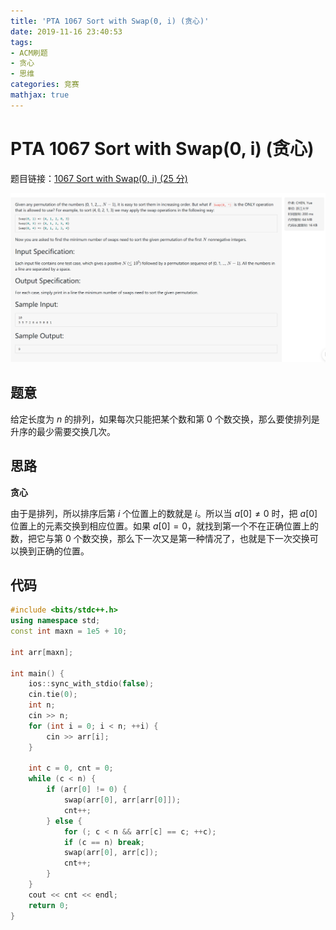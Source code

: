 ```yaml
---
title: 'PTA 1067 Sort with Swap(0, i) (贪心)'
date: 2019-11-16 23:40:53
tags:
- ACM刷题
- 贪心
- 思维
categories: 竞赛
mathjax: true
---
```

# PTA 1067 Sort with Swap(0, i) (贪心)

题目链接：[1067 Sort with Swap(0, i) (25 分)](https://pintia.cn/problem-sets/994805342720868352/problems/994805403651522560)

![](https://raw.githubusercontent.com/WuTao18/images/master/gitnote/2019/11/16/1573916930346-1573916930573.png)

## 题意

给定长度为 $n$ 的排列，如果每次只能把某个数和第 $0$ 个数交换，那么要使排列是升序的最少需要交换几次。

<!--more-->

## 思路

**贪心**

由于是排列，所以排序后第 $i$ 个位置上的数就是 $i$。所以当 $a[0] \neq 0$ 时，把 $a[0]$ 位置上的元素交换到相应位置。如果 $a[0] = 0$，就找到第一个不在正确位置上的数，把它与第 $0$ 个数交换，那么下一次又是第一种情况了，也就是下一次交换可以换到正确的位置。

## 代码

```cpp
#include <bits/stdc++.h>
using namespace std;
const int maxn = 1e5 + 10;

int arr[maxn];

int main() {
    ios::sync_with_stdio(false);
    cin.tie(0);
    int n;
    cin >> n;
    for (int i = 0; i < n; ++i) {
        cin >> arr[i];
    }

    int c = 0, cnt = 0;
    while (c < n) {
        if (arr[0] != 0) {
            swap(arr[0], arr[arr[0]]);
            cnt++;
        } else {
            for (; c < n && arr[c] == c; ++c);
            if (c == n) break;
            swap(arr[0], arr[c]);
            cnt++;
        }
    }
    cout << cnt << endl;
    return 0;
}
```